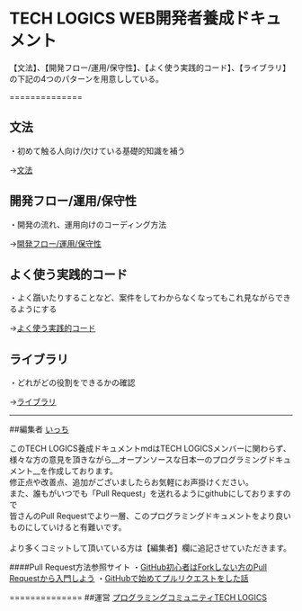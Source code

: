 # TECH LOGICS WEB開発者養成ドキュメント

【文法】、【開発フロー/運用/保守性】、【よく使う実践的コード】、【ライブラリ】<br>
の下記の4つのパターンを用意ししている。

==============

## 文法
・初めて触る人向け/欠けている基礎的知識を補う

->[文法](https://github.com/techlogics/WEB_Document/blob/master/grammar.md)


## 開発フロー/運用/保守性
・開発の流れ、運用向けのコーディング方法

->[開発フロー/運用/保守性](https://github.com/techlogics/WEB_Document/blob/master/operation.md)


## よく使う実践的コード
・よく躓いたりすることなど、案件をしてわからなくなってもこれ見ながらできるようにする

->[よく使う実践的コード](https://github.com/techlogics/WEB_Document/blob/master/useful.md)

## ライブラリ
・どれがどの役割をできるかの確認

->[ライブラリ](https://github.com/techlogics/WEB_Document/blob/master/library.md)

---
##編集者
[いっち](https://twitter.com/angu_lar)

このTECH LOGICS養成ドキュメントmdはTECH LOGICSメンバーに関わらず、<br>
様々な方の意見を頂きながら__オープンソースな日本一のプログラミングドキュメント__を作成しております。<br>
修正点や改善点、追加がございましたらお気軽にお声掛けください。<br>
また、誰もがいつでも「Pull Request」を送れるようにgithubにしておりますので<br>
皆さんのPull Requestでより一層、このプログラミングドキュメントをより良いものにしていけると有難いです。<br><br>
より多くコミットして頂いている方は【編集者】欄に追記させていただきます。

####Pull Request方法参照サイト
・[GitHub初心者はForkしない方のPull Requestから入門しよう](http://blog.qnyp.com/2013/05/28/pull-request-for-github-beginners/)
・[GitHubで始めてプルリクエストをした話](http://blog.9wick.com/2012/07/github-first-pul/)

==============
##運営
[プログラミングコミュニティTECH LOGICS](https://twitter.com/angu_lar)
